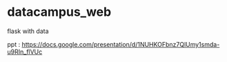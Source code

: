 # datacampus_web
 flask with data

 ppt : https://docs.google.com/presentation/d/1NUHKOFbnz7QlUmy1smda-u9RIn_flVUc
